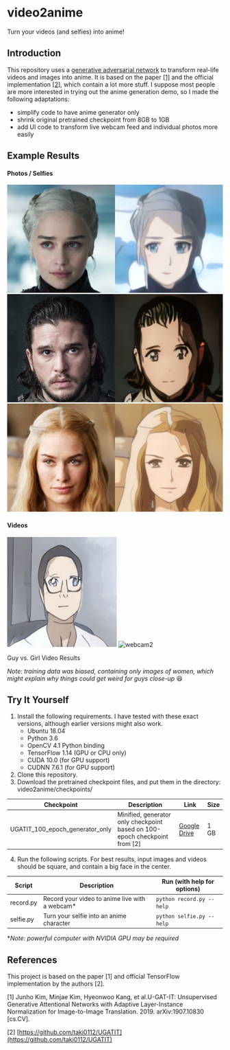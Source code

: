 # video2anime
Turn your videos (and selfies) into anime!

## Introduction
This repository uses a [generative adversarial network](https://en.wikipedia.org/wiki/Generative_adversarial_network) to transform real-life videos and images into anime. It is based on the paper [[1]](#references) and the official implementation [[2]](#references), which contain a lot more stuff. I suppose most people are more interested in trying out the anime generation demo, so I made the following adaptations:
- simplify code to have anime generator only
- shrink original pretrained checkpoint from 8GB to 1GB
- add UI code to transform live webcam feed and individual photos more easily

## Example Results
#### Photos / Selfies
![dany](examples/dany.png)
![jon](examples/jon.png)
![cersei](examples/cersei.png)

#### Videos
![webcam](examples/webcam.gif) ![webcam2](examples/webcam2.gif)

Guy vs. Girl Video Results

_Note: training data was biased, containing only images of women, which might explain why things could get weird for guys close-up_ :laughing:

## Try It Yourself
1. Install the following requirements. I have tested with these exact versions, although earlier versions might also work.
    - Ubuntu 18.04
    - Python 3.6
    - OpenCV 4.1 Python binding
    - TensorFlow 1.14 (GPU or CPU only)
    - CUDA 10.0 (for GPU support)
    - CUDNN 7.6.1 (for GPU support)
2. Clone this repository.
3. Download the pretrained checkpoint files, and put them in the directory: video2anime/checkpoints/

Checkpoint | Description | Link | Size
--- | --- | --- | ---
UGATIT_100_epoch_generator_only | Minified, generator only checkpoint based on 100-epoch checkpoint from [2] | [Google Drive](https://drive.google.com/drive/folders/1hrEAey_mUNwKpxrohF7gOXxWrFWygeIp?usp=sharing) | 1 GB

4. Run the following scripts. For best results, input images and videos should be square, and contain a big face in the center.

Script | Description | Run (with help for options)
--- | --- | --- 
record.py | Record your video to anime live with a webcam* | `python record.py --help`
selfie.py | Turn your selfie into an anime character | `python selfie.py --help`

*_Note: powerful computer with NVIDIA GPU may be required_



## References
This project is based on the paper [1] and official TensorFlow implementation by the authors [2].

[1] Junho Kim, Minjae Kim, Hyeonwoo Kang, et al.U-GAT-IT: Unsupervised Generative Attentional Networks with Adaptive Layer-Instance Normalization for Image-to-Image Translation. 2019. arXiv:1907.10830 [cs.CV].

[2] [https://github.com/taki0112/UGATIT](https://github.com/taki0112/UGATIT)
